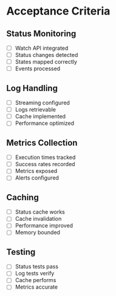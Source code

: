 # Acceptance Criteria

## Status Monitoring
- [ ] Watch API integrated
- [ ] Status changes detected
- [ ] States mapped correctly
- [ ] Events processed

## Log Handling
- [ ] Streaming configured
- [ ] Logs retrievable
- [ ] Cache implemented
- [ ] Performance optimized

## Metrics Collection
- [ ] Execution times tracked
- [ ] Success rates recorded
- [ ] Metrics exposed
- [ ] Alerts configured

## Caching
- [ ] Status cache works
- [ ] Cache invalidation
- [ ] Performance improved
- [ ] Memory bounded

## Testing
- [ ] Status tests pass
- [ ] Log tests verify
- [ ] Cache performs
- [ ] Metrics accurate